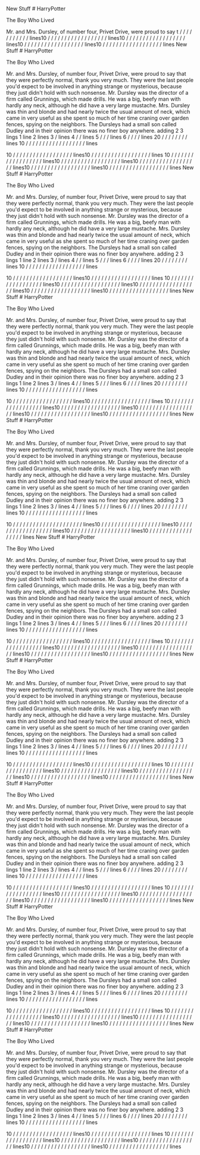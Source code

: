 New Stuff # HarryPotter


The Boy Who Lived

Mr. and Mrs. Dursley, of number four, Privet Drive, were proud to say
t
/
/
/
/
/
/
/
/
/
/
/
lines10
/
/
/
/
/
/
/
/
/
/
/
/
/
/
/
/
/
/
lines10
/
/
/
/
/
/
/
/
/
/
/
/
/
/
/
/
/
/
lines10
/
/
/
/
/
/
/
/
/
/
/
/
/
/
/
/
/
/
lines10
/
/
/
/
/
/
/
/
/
/
/
/
/
/
/
/
/
/
lines
New Stuff # HarryPotter


The Boy Who Lived

Mr. and Mrs. Dursley, of number four, Privet Drive, were proud to say
that they were perfectly normal, thank you very much. They were the last
people you'd expect to be involved in anything strange or mysterious,
because they just didn't hold with such nonsense.
Mr. Dursley was the director of a firm called Grunnings, which made
drills. He was a big, beefy man with hardly any neck, although he did
have a very large mustache. Mrs. Dursley was thin and blonde and had
nearly twice the usual amount of neck, which came in very useful as she
spent so much of her time craning over garden fences, spying on the
neighbors. The Dursleys had a small son called Dudley and in their
opinion there was no finer boy anywhere.
adding
2
3 lings
1 line
2
lines
3
/
lines
4
/
/
lines
5
/
/
/
lines
6
/
/
/
/
lines
20
/
/
/
/
/
/
/
/
lines
10
/
/
/
/
/
/
/
/
/
/
/
/
/
/
/
/
/
/
lines

10
/
/
/
/
/
/
/
/
/
/
/
/
/
/
/
/
/
/
lines10
/
/
/
/
/
/
/
/
/
/
/
/
/
/
/
/
/
/
lines
10
/
/
/
/
/
/
/
/
/
/
/
/
/
/
/
/
/
/
lines10
/
/
/
/
/
/
/
/
/
/
/
/
/
/
/
/
/
/
lines10
/
/
/
/
/
/
/
/
/
/
/
/
/
/
/
/
/
/
lines10
/
/
/
/
/
/
/
/
/
/
/
/
/
/
/
/
/
/
lines10
/
/
/
/
/
/
/
/
/
/
/
/
/
/
/
/
/
/
lines
New Stuff # HarryPotter


The Boy Who Lived

Mr. and Mrs. Dursley, of number four, Privet Drive, were proud to say
that they were perfectly normal, thank you very much. They were the last
people you'd expect to be involved in anything strange or mysterious,
because they just didn't hold with such nonsense.
Mr. Dursley was the director of a firm called Grunnings, which made
drills. He was a big, beefy man with hardly any neck, although he did
have a very large mustache. Mrs. Dursley was thin and blonde and had
nearly twice the usual amount of neck, which came in very useful as she
spent so much of her time craning over garden fences, spying on the
neighbors. The Dursleys had a small son called Dudley and in their
opinion there was no finer boy anywhere.
adding
2
3 lings
1 line
2
lines
3
/
lines
4
/
/
lines
5
/
/
/
lines
6
/
/
/
/
lines
20
/
/
/
/
/
/
/
/
lines
10
/
/
/
/
/
/
/
/
/
/
/
/
/
/
/
/
/
/
lines

10
/
/
/
/
/
/
/
/
/
/
/
/
/
/
/
/
/
/
lines10
/
/
/
/
/
/
/
/
/
/
/
/
/
/
/
/
/
/
lines
10
/
/
/
/
/
/
/
/
/
/
/
/
/
/
/
/
/
/
lines10
/
/
/
/
/
/
/
/
/
/
/
/
/
/
/
/
/
/
lines10
/
/
/
/
/
/
/
/
/
/
/
/
/
/
/
/
/
/
lines10
/
/
/
/
/
/
/
/
/
/
/
/
/
/
/
/
/
/
lines10
/
/
/
/
/
/
/
/
/
/
/
/
/
/
/
/
/
/
lines
New Stuff # HarryPotter


The Boy Who Lived

Mr. and Mrs. Dursley, of number four, Privet Drive, were proud to say
that they were perfectly normal, thank you very much. They were the last
people you'd expect to be involved in anything strange or mysterious,
because they just didn't hold with such nonsense.
Mr. Dursley was the director of a firm called Grunnings, which made
drills. He was a big, beefy man with hardly any neck, although he did
have a very large mustache. Mrs. Dursley was thin and blonde and had
nearly twice the usual amount of neck, which came in very useful as she
spent so much of her time craning over garden fences, spying on the
neighbors. The Dursleys had a small son called Dudley and in their
opinion there was no finer boy anywhere.
adding
2
3 lings
1 line
2
lines
3
/
lines
4
/
/
lines
5
/
/
/
lines
6
/
/
/
/
lines
20
/
/
/
/
/
/
/
/
lines
10
/
/
/
/
/
/
/
/
/
/
/
/
/
/
/
/
/
/
lines

10
/
/
/
/
/
/
/
/
/
/
/
/
/
/
/
/
/
/
lines10
/
/
/
/
/
/
/
/
/
/
/
/
/
/
/
/
/
/
lines
10
/
/
/
/
/
/
/
/
/
/
/
/
/
/
/
/
/
/
lines10
/
/
/
/
/
/
/
/
/
/
/
/
/
/
/
/
/
/
lines10
/
/
/
/
/
/
/
/
/
/
/
/
/
/
/
/
/
/
lines10
/
/
/
/
/
/
/
/
/
/
/
/
/
/
/
/
/
/
lines10
/
/
/
/
/
/
/
/
/
/
/
/
/
/
/
/
/
/
lines
New Stuff # HarryPotter


The Boy Who Lived

Mr. and Mrs. Dursley, of number four, Privet Drive, were proud to say
that they were perfectly normal, thank you very much. They were the last
people you'd expect to be involved in anything strange or mysterious,
because they just didn't hold with such nonsense.
Mr. Dursley was the director of a firm called Grunnings, which made
drills. He was a big, beefy man with hardly any neck, although he did
have a very large mustache. Mrs. Dursley was thin and blonde and had
nearly twice the usual amount of neck, which came in very useful as she
spent so much of her time craning over garden fences, spying on the
neighbors. The Dursleys had a small son called Dudley and in their
opinion there was no finer boy anywhere.
adding
2
3 lings
1 line
2
lines
3
/
lines
4
/
/
lines
5
/
/
/
lines
6
/
/
/
/
lines
20
/
/
/
/
/
/
/
/
lines
10
/
/
/
/
/
/
/
/
/
/
/
/
/
/
/
/
/
/
lines

10
/
/
/
/
/
/
/
/
/
/
/
/
/
/
/
/
/
/
/
/
/
lines10
/
/
/
/
/
/
/
/
/
/
/
/
/
/
/
/
/
/
lines10
/
/
/
/
/
/
/
/
/
/
/
/
/
/
/
/
/
/
lines10
/
/
/
/
/
/
/
/
/
/
/
/
/
/
/
/
/
/
lines10
/
/
/
/
/
/
/
/
/
/
/
/
/
/
/
/
/
/
lines
New Stuff # HarryPotter


The Boy Who Lived

Mr. and Mrs. Dursley, of number four, Privet Drive, were proud to say
that they were perfectly normal, thank you very much. They were the last
people you'd expect to be involved in anything strange or mysterious,
because they just didn't hold with such nonsense.
Mr. Dursley was the director of a firm called Grunnings, which made
drills. He was a big, beefy man with hardly any neck, although he did
have a very large mustache. Mrs. Dursley was thin and blonde and had
nearly twice the usual amount of neck, which came in very useful as she
spent so much of her time craning over garden fences, spying on the
neighbors. The Dursleys had a small son called Dudley and in their
opinion there was no finer boy anywhere.
adding
2
3 lings
1 line
2
lines
3
/
lines
4
/
/
lines
5
/
/
/
lines
6
/
/
/
/
lines
20
/
/
/
/
/
/
/
/
lines
10
/
/
/
/
/
/
/
/
/
/
/
/
/
/
/
/
/
/
lines

10
/
/
/
/
/
/
/
/
/
/
/
/
/
/
/
/
/
/
lines10
/
/
/
/
/
/
/
/
/
/
/
/
/
/
/
/
/
/
lines
10
/
/
/
/
/
/
/
/
/
/
/
/
/
/
/
/
/
/
lines10
/
/
/
/
/
/
/
/
/
/
/
/
/
/
/
/
/
/
lines10
/
/
/
/
/
/
/
/
/
/
/
/
/
/
/
/
/
/
lines10
/
/
/
/
/
/
/
/
/
/
/
/
/
/
/
/
/
/
lines10
/
/
/
/
/
/
/
/
/
/
/
/
/
/
/
/
/
/
lines
New Stuff # HarryPotter


The Boy Who Lived

Mr. and Mrs. Dursley, of number four, Privet Drive, were proud to say
that they were perfectly normal, thank you very much. They were the last
people you'd expect to be involved in anything strange or mysterious,
because they just didn't hold with such nonsense.
Mr. Dursley was the director of a firm called Grunnings, which made
drills. He was a big, beefy man with hardly any neck, although he did
have a very large mustache. Mrs. Dursley was thin and blonde and had
nearly twice the usual amount of neck, which came in very useful as she
spent so much of her time craning over garden fences, spying on the
neighbors. The Dursleys had a small son called Dudley and in their
opinion there was no finer boy anywhere.
adding
2
3 lings
1 line
2
lines
3
/
lines
4
/
/
lines
5
/
/
/
lines
6
/
/
/
/
lines
20
/
/
/
/
/
/
/
/
lines
10
/
/
/
/
/
/
/
/
/
/
/
/
/
/
/
/
/
/
lines

10
/
/
/
/
/
/
/
/
/
/
/
/
/
/
/
/
/
/
lines10
/
/
/
/
/
/
/
/
/
/
/
/
/
/
/
/
/
/
lines
10
/
/
/
/
/
/
/
/
/
/
/
/
/
/
/
/
/
/
lines10
/
/
/
/
/
/
/
/
/
/
/
/
/
/
/
/
/
/
lines10
/
/
/
/
/
/
/
/
/
/
/
/
/
/
/
/
/
/
lines10
/
/
/
/
/
/
/
/
/
/
/
/
/
/
/
/
/
/
lines10
/
/
/
/
/
/
/
/
/
/
/
/
/
/
/
/
/
/
lines
New Stuff # HarryPotter


The Boy Who Lived

Mr. and Mrs. Dursley, of number four, Privet Drive, were proud to say
that they were perfectly normal, thank you very much. They were the last
people you'd expect to be involved in anything strange or mysterious,
because they just didn't hold with such nonsense.
Mr. Dursley was the director of a firm called Grunnings, which made
drills. He was a big, beefy man with hardly any neck, although he did
have a very large mustache. Mrs. Dursley was thin and blonde and had
nearly twice the usual amount of neck, which came in very useful as she
spent so much of her time craning over garden fences, spying on the
neighbors. The Dursleys had a small son called Dudley and in their
opinion there was no finer boy anywhere.
adding
2
3 lings
1 line
2
lines
3
/
lines
4
/
/
lines
5
/
/
/
lines
6
/
/
/
/
lines
20
/
/
/
/
/
/
/
/
lines
10
/
/
/
/
/
/
/
/
/
/
/
/
/
/
/
/
/
/
lines

10
/
/
/
/
/
/
/
/
/
/
/
/
/
/
/
/
/
/
lines10
/
/
/
/
/
/
/
/
/
/
/
/
/
/
/
/
/
/
lines
10
/
/
/
/
/
/
/
/
/
/
/
/
/
/
/
/
/
/
lines10
/
/
/
/
/
/
/
/
/
/
/
/
/
/
/
/
/
/
lines10
/
/
/
/
/
/
/
/
/
/
/
/
/
/
/
/
/
/
lines10
/
/
/
/
/
/
/
/
/
/
/
/
/
/
/
/
/
/
lines10
/
/
/
/
/
/
/
/
/
/
/
/
/
/
/
/
/
/
lines
New Stuff # HarryPotter


The Boy Who Lived

Mr. and Mrs. Dursley, of number four, Privet Drive, were proud to say
that they were perfectly normal, thank you very much. They were the last
people you'd expect to be involved in anything strange or mysterious,
because they just didn't hold with such nonsense.
Mr. Dursley was the director of a firm called Grunnings, which made
drills. He was a big, beefy man with hardly any neck, although he did
have a very large mustache. Mrs. Dursley was thin and blonde and had
nearly twice the usual amount of neck, which came in very useful as she
spent so much of her time craning over garden fences, spying on the
neighbors. The Dursleys had a small son called Dudley and in their
opinion there was no finer boy anywhere.
adding
2
3 lings
1 line
2
lines
3
/
lines
4
/
/
lines
5
/
/
/
lines
6
/
/
/
/
lines
20
/
/
/
/
/
/
/
/
lines
10
/
/
/
/
/
/
/
/
/
/
/
/
/
/
/
/
/
/
lines

10
/
/
/
/
/
/
/
/
/
/
/
/
/
/
/
/
/
/
lines10
/
/
/
/
/
/
/
/
/
/
/
/
/
/
/
/
/
/
lines
10
/
/
/
/
/
/
/
/
/
/
/
/
/
/
/
/
/
/
lines10
/
/
/
/
/
/
/
/
/
/
/
/
/
/
/
/
/
/
lines10
/
/
/
/
/
/
/
/
/
/
/
/
/
/
/
/
/
/
lines10
/
/
/
/
/
/
/
/
/
/
/
/
/
/
/
/
/
/
lines10
/
/
/
/
/
/
/
/
/
/
/
/
/
/
/
/
/
/
lines
New Stuff # HarryPotter


The Boy Who Lived

Mr. and Mrs. Dursley, of number four, Privet Drive, were proud to say
that they were perfectly normal, thank you very much. They were the last
people you'd expect to be involved in anything strange or mysterious,
because they just didn't hold with such nonsense.
Mr. Dursley was the director of a firm called Grunnings, which made
drills. He was a big, beefy man with hardly any neck, although he did
have a very large mustache. Mrs. Dursley was thin and blonde and had
nearly twice the usual amount of neck, which came in very useful as she
spent so much of her time craning over garden fences, spying on the
neighbors. The Dursleys had a small son called Dudley and in their
opinion there was no finer boy anywhere.
adding
2
3 lings
1 line
2
lines
3
/
lines
4
/
/
lines
5
/
/
/
lines
6
/
/
/
/
lines
20
/
/
/
/
/
/
/
/
lines
10
/
/
/
/
/
/
/
/
/
/
/
/
/
/
/
/
/
/
lines

10
/
/
/
/
/
/
/
/
/
/
/
/
/
/
/
/
/
/
lines10
/
/
/
/
/
/
/
/
/
/
/
/
/
/
/
/
/
/
lines
10
/
/
/
/
/
/
/
/
/
/
/
/
/
/
/
/
/
/
lines10
/
/
/
/
/
/
/
/
/
/
/
/
/
/
/
/
/
/
lines10
/
/
/
/
/
/
/
/
/
/
/
/
/
/
/
/
/
/
lines10
/
/
/
/
/
/
/
/
/
/
/
/
/
/
/
/
/
/
lines10
/
/
/
/
/
/
/
/
/
/
/
/
/
/
/
/
/
/
lines

